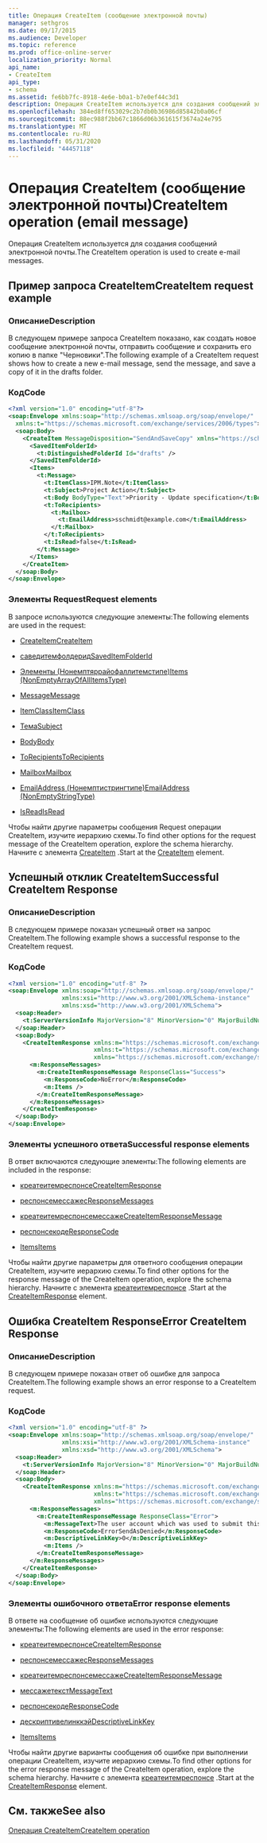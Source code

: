 ```yaml
---
title: Операция CreateItem (сообщение электронной почты)
manager: sethgros
ms.date: 09/17/2015
ms.audience: Developer
ms.topic: reference
ms.prod: office-online-server
localization_priority: Normal
api_name:
- CreateItem
api_type:
- schema
ms.assetid: fe6bb7fc-8918-4e6e-b0a1-b7e0ef44c3d1
description: Операция CreateItem используется для создания сообщений электронной почты.
ms.openlocfilehash: 384ed8ff653029c2b7db0b36986d85842b0a06cf
ms.sourcegitcommit: 88ec988f2bb67c1866d06b361615f3674a24e795
ms.translationtype: MT
ms.contentlocale: ru-RU
ms.lasthandoff: 05/31/2020
ms.locfileid: "44457118"
---
```

# <a name="createitem-operation-email-message"></a><span data-ttu-id="33ef0-103">Операция CreateItem (сообщение электронной почты)</span><span class="sxs-lookup"><span data-stu-id="33ef0-103">CreateItem operation (email message)</span></span>

<span data-ttu-id="33ef0-104">Операция CreateItem используется для создания сообщений электронной почты.</span><span class="sxs-lookup"><span data-stu-id="33ef0-104">The CreateItem operation is used to create e-mail messages.</span></span>
  
## <a name="createitem-request-example"></a><span data-ttu-id="33ef0-105">Пример запроса CreateItem</span><span class="sxs-lookup"><span data-stu-id="33ef0-105">CreateItem request example</span></span>

### <a name="description"></a><span data-ttu-id="33ef0-106">Описание</span><span class="sxs-lookup"><span data-stu-id="33ef0-106">Description</span></span>

<span data-ttu-id="33ef0-107">В следующем примере запроса CreateItem показано, как создать новое сообщение электронной почты, отправить сообщение и сохранить его копию в папке "Черновики".</span><span class="sxs-lookup"><span data-stu-id="33ef0-107">The following example of a CreateItem request shows how to create a new e-mail message, send the message, and save a copy of it in the drafts folder.</span></span>
  
### <a name="code"></a><span data-ttu-id="33ef0-108">Код</span><span class="sxs-lookup"><span data-stu-id="33ef0-108">Code</span></span>

```XML
<?xml version="1.0" encoding="utf-8"?>
<soap:Envelope xmlns:soap="http://schemas.xmlsoap.org/soap/envelope/"
  xmlns:t="https://schemas.microsoft.com/exchange/services/2006/types">
  <soap:Body>
    <CreateItem MessageDisposition="SendAndSaveCopy" xmlns="https://schemas.microsoft.com/exchange/services/2006/messages">
      <SavedItemFolderId>
        <t:DistinguishedFolderId Id="drafts" />
      </SavedItemFolderId>
      <Items>
        <t:Message>
          <t:ItemClass>IPM.Note</t:ItemClass>
          <t:Subject>Project Action</t:Subject>
          <t:Body BodyType="Text">Priority - Update specification</t:Body>
          <t:ToRecipients>
            <t:Mailbox>
              <t:EmailAddress>sschmidt@example.com</t:EmailAddress>
            </t:Mailbox>
          </t:ToRecipients>
          <t:IsRead>false</t:IsRead>
        </t:Message>
      </Items>
    </CreateItem>
  </soap:Body>
</soap:Envelope>
```

### <a name="request-elements"></a><span data-ttu-id="33ef0-109">Элементы Request</span><span class="sxs-lookup"><span data-stu-id="33ef0-109">Request elements</span></span>

<span data-ttu-id="33ef0-110">В запросе используются следующие элементы:</span><span class="sxs-lookup"><span data-stu-id="33ef0-110">The following elements are used in the request:</span></span> 
  
- [<span data-ttu-id="33ef0-111">CreateItem</span><span class="sxs-lookup"><span data-stu-id="33ef0-111">CreateItem</span></span>](createitem.md)
    
- [<span data-ttu-id="33ef0-112">саведитемфолдерид</span><span class="sxs-lookup"><span data-stu-id="33ef0-112">SavedItemFolderId</span></span>](saveditemfolderid.md)
    
- [<span data-ttu-id="33ef0-113">Элементы (Нонемптяррайофаллитемстипе)</span><span class="sxs-lookup"><span data-stu-id="33ef0-113">Items (NonEmptyArrayOfAllItemsType)</span></span>](items-nonemptyarrayofallitemstype.md)
    
- [<span data-ttu-id="33ef0-114">Message</span><span class="sxs-lookup"><span data-stu-id="33ef0-114">Message</span></span>](message-ex15websvcsotherref.md)
    
- [<span data-ttu-id="33ef0-115">ItemClass</span><span class="sxs-lookup"><span data-stu-id="33ef0-115">ItemClass</span></span>](itemclass.md)
    
- [<span data-ttu-id="33ef0-116">Тема</span><span class="sxs-lookup"><span data-stu-id="33ef0-116">Subject</span></span>](subject.md)
    
- [<span data-ttu-id="33ef0-117">Body</span><span class="sxs-lookup"><span data-stu-id="33ef0-117">Body</span></span>](body.md)
    
- [<span data-ttu-id="33ef0-118">ToRecipients</span><span class="sxs-lookup"><span data-stu-id="33ef0-118">ToRecipients</span></span>](torecipients.md)
    
- [<span data-ttu-id="33ef0-119">Mailbox</span><span class="sxs-lookup"><span data-stu-id="33ef0-119">Mailbox</span></span>](mailbox.md)
    
- [<span data-ttu-id="33ef0-120">EmailAddress (Нонемптистрингтипе)</span><span class="sxs-lookup"><span data-stu-id="33ef0-120">EmailAddress (NonEmptyStringType)</span></span>](emailaddress-nonemptystringtype.md)
    
- [<span data-ttu-id="33ef0-121">IsRead</span><span class="sxs-lookup"><span data-stu-id="33ef0-121">IsRead</span></span>](isread.md)
    
<span data-ttu-id="33ef0-122">Чтобы найти другие параметры сообщения Request операции CreateItem, изучите иерархию схемы.</span><span class="sxs-lookup"><span data-stu-id="33ef0-122">To find other options for the request message of the CreateItem operation, explore the schema hierarchy.</span></span> <span data-ttu-id="33ef0-123">Начните с элемента [CreateItem](createitem.md) .</span><span class="sxs-lookup"><span data-stu-id="33ef0-123">Start at the [CreateItem](createitem.md) element.</span></span> 
  
## <a name="successful-createitem-response"></a><span data-ttu-id="33ef0-124">Успешный отклик CreateItem</span><span class="sxs-lookup"><span data-stu-id="33ef0-124">Successful CreateItem Response</span></span>

### <a name="description"></a><span data-ttu-id="33ef0-125">Описание</span><span class="sxs-lookup"><span data-stu-id="33ef0-125">Description</span></span>

<span data-ttu-id="33ef0-126">В следующем примере показан успешный ответ на запрос CreateItem.</span><span class="sxs-lookup"><span data-stu-id="33ef0-126">The following example shows a successful response to the CreateItem request.</span></span>
  
### <a name="code"></a><span data-ttu-id="33ef0-127">Код</span><span class="sxs-lookup"><span data-stu-id="33ef0-127">Code</span></span>

```XML
<?xml version="1.0" encoding="utf-8" ?>
<soap:Envelope xmlns:soap="http://schemas.xmlsoap.org/soap/envelope/" 
               xmlns:xsi="http://www.w3.org/2001/XMLSchema-instance" 
               xmlns:xsd="http://www.w3.org/2001/XMLSchema">
  <soap:Header>
    <t:ServerVersionInfo MajorVersion="8" MinorVersion="0" MajorBuildNumber="595" MinorBuildNumber="0" xmlns:t="https://schemas.microsoft.com/exchange/services/2006/types" />
  </soap:Header>
  <soap:Body>
    <CreateItemResponse xmlns:m="https://schemas.microsoft.com/exchange/services/2006/messages" 
                        xmlns:t="https://schemas.microsoft.com/exchange/services/2006/types" 
                        xmlns="https://schemas.microsoft.com/exchange/services/2006/messages">
      <m:ResponseMessages>
        <m:CreateItemResponseMessage ResponseClass="Success">
          <m:ResponseCode>NoError</m:ResponseCode>
          <m:Items />
        </m:CreateItemResponseMessage>
      </m:ResponseMessages>
    </CreateItemResponse>
  </soap:Body>
</soap:Envelope>
```

### <a name="successful-response-elements"></a><span data-ttu-id="33ef0-128">Элементы успешного ответа</span><span class="sxs-lookup"><span data-stu-id="33ef0-128">Successful response elements</span></span>

<span data-ttu-id="33ef0-129">В ответ включаются следующие элементы:</span><span class="sxs-lookup"><span data-stu-id="33ef0-129">The following elements are included in the response:</span></span> 
  
- [<span data-ttu-id="33ef0-130">креатеитемреспонсе</span><span class="sxs-lookup"><span data-stu-id="33ef0-130">CreateItemResponse</span></span>](createitemresponse.md)
    
- [<span data-ttu-id="33ef0-131">респонсемессажес</span><span class="sxs-lookup"><span data-stu-id="33ef0-131">ResponseMessages</span></span>](responsemessages.md)
    
- [<span data-ttu-id="33ef0-132">креатеитемреспонсемессаже</span><span class="sxs-lookup"><span data-stu-id="33ef0-132">CreateItemResponseMessage</span></span>](createitemresponsemessage.md)
    
- [<span data-ttu-id="33ef0-133">респонсекоде</span><span class="sxs-lookup"><span data-stu-id="33ef0-133">ResponseCode</span></span>](responsecode.md)
    
- [<span data-ttu-id="33ef0-134">Items</span><span class="sxs-lookup"><span data-stu-id="33ef0-134">Items</span></span>](items.md)
    
<span data-ttu-id="33ef0-135">Чтобы найти другие параметры для ответного сообщения операции CreateItem, изучите иерархию схемы.</span><span class="sxs-lookup"><span data-stu-id="33ef0-135">To find other options for the response message of the CreateItem operation, explore the schema hierarchy.</span></span> <span data-ttu-id="33ef0-136">Начните с элемента [креатеитемреспонсе](createitemresponse.md) .</span><span class="sxs-lookup"><span data-stu-id="33ef0-136">Start at the [CreateItemResponse](createitemresponse.md) element.</span></span> 
  
## <a name="error-createitem-response"></a><span data-ttu-id="33ef0-137">Ошибка CreateItem Response</span><span class="sxs-lookup"><span data-stu-id="33ef0-137">Error CreateItem Response</span></span>

### <a name="description"></a><span data-ttu-id="33ef0-138">Описание</span><span class="sxs-lookup"><span data-stu-id="33ef0-138">Description</span></span>

<span data-ttu-id="33ef0-139">В следующем примере показан ответ об ошибке для запроса CreateItem.</span><span class="sxs-lookup"><span data-stu-id="33ef0-139">The following example shows an error response to a CreateItem request.</span></span>
  
### <a name="code"></a><span data-ttu-id="33ef0-140">Код</span><span class="sxs-lookup"><span data-stu-id="33ef0-140">Code</span></span>

```XML
<?xml version="1.0" encoding="utf-8" ?>
<soap:Envelope xmlns:soap="http://schemas.xmlsoap.org/soap/envelope/" 
               xmlns:xsi="http://www.w3.org/2001/XMLSchema-instance" 
               xmlns:xsd="http://www.w3.org/2001/XMLSchema">
  <soap:Header>
    <t:ServerVersionInfo MajorVersion="8" MinorVersion="0" MajorBuildNumber="595" MinorBuildNumber="0" xmlns:t="https://schemas.microsoft.com/exchange/services/2006/types" />
  </soap:Header>
  <soap:Body>
    <CreateItemResponse xmlns:m="https://schemas.microsoft.com/exchange/services/2006/messages" 
                        xmlns:t="https://schemas.microsoft.com/exchange/services/2006/types" 
                        xmlns="https://schemas.microsoft.com/exchange/services/2006/messages">
      <m:ResponseMessages>
        <m:CreateItemResponseMessage ResponseClass="Error">
          <m:MessageText>The user account which was used to submit this request does not have the right to send mail on behalf of the specified sending account.</m:MessageText>
          <m:ResponseCode>ErrorSendAsDenied</m:ResponseCode>
          <m:DescriptiveLinkKey>0</m:DescriptiveLinkKey>
          <m:Items />
        </m:CreateItemResponseMessage>
      </m:ResponseMessages>
    </CreateItemResponse>
  </soap:Body>
</soap:Envelope>
```

### <a name="error-response-elements"></a><span data-ttu-id="33ef0-141">Элементы ошибочного ответа</span><span class="sxs-lookup"><span data-stu-id="33ef0-141">Error response elements</span></span>

<span data-ttu-id="33ef0-142">В ответе на сообщение об ошибке используются следующие элементы:</span><span class="sxs-lookup"><span data-stu-id="33ef0-142">The following elements are used in the error response:</span></span> 
  
- [<span data-ttu-id="33ef0-143">креатеитемреспонсе</span><span class="sxs-lookup"><span data-stu-id="33ef0-143">CreateItemResponse</span></span>](createitemresponse.md)
    
- [<span data-ttu-id="33ef0-144">респонсемессажес</span><span class="sxs-lookup"><span data-stu-id="33ef0-144">ResponseMessages</span></span>](responsemessages.md)
    
- [<span data-ttu-id="33ef0-145">креатеитемреспонсемессаже</span><span class="sxs-lookup"><span data-stu-id="33ef0-145">CreateItemResponseMessage</span></span>](createitemresponsemessage.md)
    
- [<span data-ttu-id="33ef0-146">мессажетекст</span><span class="sxs-lookup"><span data-stu-id="33ef0-146">MessageText</span></span>](messagetext.md)
    
- [<span data-ttu-id="33ef0-147">респонсекоде</span><span class="sxs-lookup"><span data-stu-id="33ef0-147">ResponseCode</span></span>](responsecode.md)
    
- [<span data-ttu-id="33ef0-148">дескриптивелинккэй</span><span class="sxs-lookup"><span data-stu-id="33ef0-148">DescriptiveLinkKey</span></span>](descriptivelinkkey.md)
    
- [<span data-ttu-id="33ef0-149">Items</span><span class="sxs-lookup"><span data-stu-id="33ef0-149">Items</span></span>](items.md)
    
<span data-ttu-id="33ef0-150">Чтобы найти другие варианты сообщения об ошибке при выполнении операции CreateItem, изучите иерархию схемы.</span><span class="sxs-lookup"><span data-stu-id="33ef0-150">To find other options for the error response message of the CreateItem operation, explore the schema hierarchy.</span></span> <span data-ttu-id="33ef0-151">Начните с элемента [креатеитемреспонсе](createitemresponse.md) .</span><span class="sxs-lookup"><span data-stu-id="33ef0-151">Start at the [CreateItemResponse](createitemresponse.md) element.</span></span> 
  
## <a name="see-also"></a><span data-ttu-id="33ef0-152">См. также</span><span class="sxs-lookup"><span data-stu-id="33ef0-152">See also</span></span>



[<span data-ttu-id="33ef0-153">Операция CreateItem</span><span class="sxs-lookup"><span data-stu-id="33ef0-153">CreateItem operation</span></span>](createitem-operation.md)

